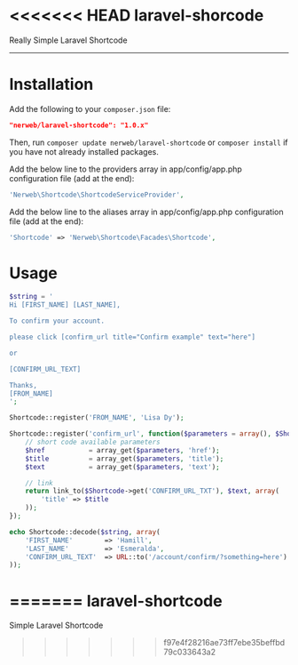 <<<<<<< HEAD
laravel-shorcode
==============

Really Simple Laravel Shortcode

----------

Installation
============

Add the following to your `composer.json` file:

```json
"nerweb/laravel-shortcode": "1.0.x"
```

Then, run `composer update nerweb/laravel-shortcode` or `composer install` if you have not already installed packages.

Add the below line to the providers array in app/config/app.php configuration file (add at the end):

```php
'Nerweb\Shortcode\ShortcodeServiceProvider',
```

Add the below line to the aliases array in app/config/app.php configuration file (add at the end):

```php
'Shortcode' => 'Nerweb\Shortcode\Facades\Shortcode',
```

Usage
====

```php
$string = '
Hi [FIRST_NAME] [LAST_NAME],

To confirm your account.

please click [confirm_url title="Confirm example" text="here"]

or

[CONFIRM_URL_TEXT]

Thanks,
[FROM_NAME]
';

Shortcode::register('FROM_NAME', 'Lisa Dy');

Shortcode::register('confirm_url', function($parameters = array(), $Shortcode) {
    // short code available parameters
    $href           = array_get($parameters, 'href');
    $title          = array_get($parameters, 'title');
    $text           = array_get($parameters, 'text');

    // link
    return link_to($Shortcode->get('CONFIRM_URL_TXT'), $text, array(
        'title' => $title
    ));
});

echo Shortcode::decode($string, array(
    'FIRST_NAME'        => 'Hamill',
    'LAST_NAME'         => 'Esmeralda',
    'CONFIRM_URL_TEXT'  => URL::to('/account/confirm/?something=here')
));
```

[mit-url]: http://opensource.org/licenses/MIT
=======
laravel-shortcode
=================

Simple Laravel Shortcode
>>>>>>> f97e4f28216ae73ff7ebe35beffbd79c033643a2
